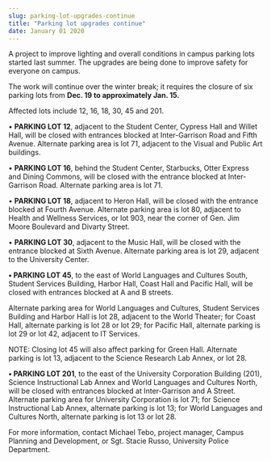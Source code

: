 ```yaml
---
slug: parking-lot-upgrades-continue
title: "Parking lot upgrades continue"
date: January 01 2020
---
```


 
<p>
  A project to improve lighting and overall conditions in campus parking lots
  started last summer. The upgrades are being done to improve safety for
  everyone on campus.
</p>
<p>
  The work will continue over the winter break; it requires the closure of six
  parking lots from <strong>Dec. 19 to approximately Jan. 15.</strong>
</p>
<p>Affected lots include 12, 16, 18, 30, 45 and 201.</p>
<p>
  • <strong>PARKING LOT 12</strong>, adjacent to the Student Center, Cypress
  Hall and Willet Hall, will be closed with entrances blocked at
  Inter&#45;Garrison Road and Fifth Avenue. Alternate parking area is lot 71,
  adjacent to the Visual and Public Art buildings.
</p>
<p>
  • <strong>PARKING LOT 16</strong>, behind the Student Center, Starbucks, Otter
  Express and Dining Commons, will be closed with the entrance blocked at
  Inter&#45;Garrison Road. Alternate parking area is lot 71.
</p>
<p>
  • <strong>PARKING LOT 18</strong>, adjacent to Heron Hall, will be closed with
  the entrance blocked at Fourth Avenue. Alternate parking area is lot 80,
  adjacent to Health and Wellness Services, or lot 903, near the corner of Gen.
  Jim Moore Boulevard and Divarty Street.
</p>
<p>
  • <strong>PARKING LOT 30</strong>, adjacent to the Music Hall, will be closed
  with the entrance blocked at Sixth Avenue. Alternate parking area is lot 29,
  adjacent to the University Center.
</p>
<p>
  <strong>• PARKING LOT 45</strong>, to the east of World Languages and Cultures
  South, Student Services Building, Harbor Hall, Coast Hall and Pacific Hall,
  will be closed with entrances blocked at A and B streets.
</p>
<p>
  Alternate parking area for World Languages and Cultures, Student Services
  Building and Harbor Hall is lot 28, adjacent to the World Theater; for Coast
  Hall, alternate parking is lot 28 or lot 29; for Pacific Hall, alternate
  parking is lot 29 or lot 42, adjacent to IT Services.
</p>
<p>
  NOTE: Closing lot 45 will also affect parking for Green Hall. Alternate
  parking is lot 13, adjacent to the Science Research Lab Annex, or lot 28.
</p>
<p>
  <strong>• PARKING LOT 201</strong>, to the east of the University Corporation
  Building &#40;201&#41;, Science Instructional Lab Annex and World Languages
  and Cultures North, will be closed with entrances blocked at
  Inter&#45;Garrison and A Street. Alternate parking area for University
  Corporation is lot 71; for Science Instructional Lab Annex, alternate parking
  is lot 13; for World Languages and Cultures North, alternate parking is lot 13
  or lot 28.
</p>
<p>
  For more information, contact Michael Tebo, project manager, Campus Planning
  and Development, or Sgt. Stacie Russo, University Police Department.
</p>
 
